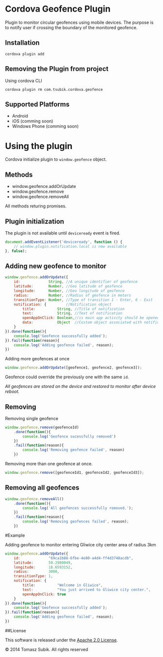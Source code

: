 # Cordova Geofence Plugin

Plugin to monitor circular geofences using mobile devices. The purpose is to notify user if crossing the boundary of the monitored geofence.

## Installation

```
cordova plugin add 
```

## Removing the Plugin from project

Using cordova CLI

```
cordova plugin rm com.tsubik.cordova.geofence
```

## Supported Platforms

- Android
- iOS (comming soon)
- Windows Phone (comming soon)

# Using the plugin

Cordova initialize plugin to `window.geofence` object.

## Methods

- window.geofence.addOrUpdate
- window.geofence.remove
- window.geofence.removeAll

All methods returing promises.

## Plugin initialization

The plugin is not available until `deviceready` event is fired.

```javascript
document.addEventListener('deviceready', function () {
    // window.plugin.notification.local is now available
}, false);
```

## Adding new geofence to monitor

```javascript
window.geofence.addOrUpdate({
    id:             String, //A unique identifier of geofence
    latitude:       Number, //Geo latitude of geofence
    longitude:      Number, //Geo longitude of geofence
    radius:         Number, //Radius of geofence in meters
    transitionType: Number, //Type of transition 1 - Enter, 0 - Exit
    notification: {         //Notification object
        title:          String, //Title of notification
        text:           String, //Text of notification
        openAppOnClick: Boolean,//is main app activity should be opened after clicking on notification
        data:           Object  //Custom object associated with notification
    }
}).done(function(){
    console.log('Geofence successfully added');
}).fail(function(reason){
    console.log('Adding geofence failed', reason);
})
```
Adding more geofences at once
```javascript
window.geofence.addOrUpdate([geofence1, geofence2, geofence3]);
```

Geofence could override the previously one with the same `id`. 

*All geofences are stored on the device and restored to monitor after device reboot.*

## Removing 

Removing single geofence
```javascript
window.geofence.remove(geofenceId)
    .done(function(){
        console.log('Geofence sucessfully removed')
    })
    .fail(function(reason){
        console.log('Removing geofence failed', reason)
    })
```
Removing more than one geofence at once.
```javascript
window.geofence.remove([geofenceId1, geofenceId2, geofenceId3]);
```

## Removing all geofences

```javascript
window.geofence.removeAll()
    .done(function(){ 
        console.log('All geofences successfully removed.');
    })
    .fail(function(reason){
        console.log('Removing geofences failed', reason);
    })
```

#Example

Adding geofence to monitor entering Gliwice city center area of radius 3km

```javascript
window.geofence.addOrUpdate({
    id:             "69ca1b88-6fbe-4e80-a4d4-ff4d3748acdb",
    latitude:       50.2980049, 
    longitude:      18.6593152, 
    radius:         3000, 
    transitionType: 1, 
    notification: {         
        title:          "Welcome in Gliwice", 
        text:           "You just arrived to Gliwice city center.",
        openAppOnClick: true
    }
}).done(function(){
    console.log('Geofence successfully added');
}).fail(function(reason){
    console.log('Adding geofence failed', reason);
})
```

##License

This software is released under the [Apache 2.0 License](http://opensource.org/licenses/Apache-2.0).

© 2014 Tomasz Subik. All rights reserved